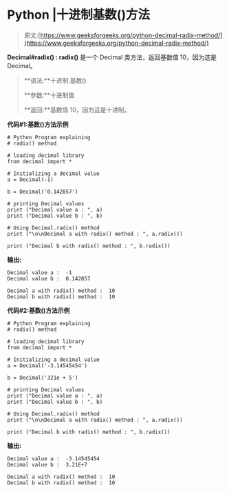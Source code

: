 # Python |十进制基数()方法

> 原文:[https://www.geeksforgeeks.org/python-decimal-radix-method/](https://www.geeksforgeeks.org/python-decimal-radix-method/)

**Decimal#radix() : radix()** 是一个 Decimal 类方法，返回基数值 10，因为这是 Decimal。

> **语法:**十进制.基数()
> 
> **参数:**十进制值
> 
> **返回:**基数值 10，因为这是十进制。

**代码#1:基数()方法示例**

```
# Python Program explaining 
# radix() method

# loading decimal library
from decimal import *

# Initializing a decimal value
a = Decimal(-1)

b = Decimal('0.142857')

# printing Decimal values
print ("Decimal value a : ", a)
print ("Decimal value b : ", b)

# Using Decimal.radix() method
print ("\n\nDecimal a with radix() method : ", a.radix())

print ("Decimal b with radix() method : ", b.radix())
```

**输出:**

```
Decimal value a :  -1
Decimal value b :  0.142857

Decimal a with radix() method :  10
Decimal b with radix() method :  10

```

**代码#2:基数()方法示例**

```
# Python Program explaining 
# radix() method

# loading decimal library
from decimal import *

# Initializing a decimal value
a = Decimal('-3.14545454')

b = Decimal('321e + 5')

# printing Decimal values
print ("Decimal value a : ", a)
print ("Decimal value b : ", b)

# Using Decimal.radix() method
print ("\n\nDecimal a with radix() method : ", a.radix())

print ("Decimal b with radix() method : ", b.radix())
```

**输出:**

```
Decimal value a :  -3.14545454
Decimal value b :  3.21E+7

Decimal a with radix() method :  10
Decimal b with radix() method :  10

```